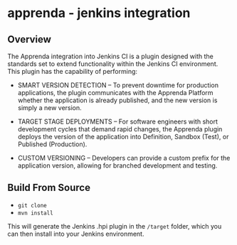 # apprenda - jenkins integration

## Overview
The Apprenda integration into Jenkins CI is a plugin designed with the standards set to extend functionality within the Jenkins CI environment. This plugin has the capability of performing:

- SMART VERSION DETECTION – To prevent downtime for production applications, the plugin communicates with the Apprenda Platform whether the application is already published, and the new version is simply a new version.

- TARGET STAGE DEPLOYMENTS – For software engineers with short development cycles that demand rapid changes, the Apprenda plugin deploys the version of the application into Definition, Sandbox (Test), or Published (Production).

- CUSTOM VERSIONING – Developers can provide a custom prefix for the application version, allowing for branched development and testing.

## Build From Source

- `git clone`
- `mvn install`

This will generate the Jenkins .hpi plugin in the `/target` folder, which you can then install into your Jenkins environment.
